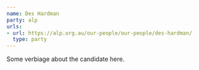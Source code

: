 ```yaml
---
name: Des Hardman
party: alp
urls:
- url: https://alp.org.au/our-people/our-people/des-hardman/
  type: party
---
```

Some verbiage about the candidate here.
